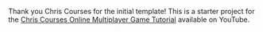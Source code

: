 Thank you Chris Courses for the initial template!
This is a starter project for the [Chris Courses Online Multiplayer Game Tutorial](https://www.youtube.com/watch?v=Wcvqnx14cZA) available on YouTube.
